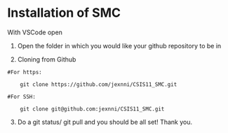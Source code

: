 # Installation of SMC

With VSCode open

1. Open the folder in which you would like your github repository to be in

2. Cloning from Github

```
#For https:

    git clone https://github.com/jexnni/CSIS11_SMC.git

#For SSH:

    git clone git@github.com:jexnni/CSIS11_SMC.git

```

3. Do a git status/ git pull and you should be all set! Thank you.